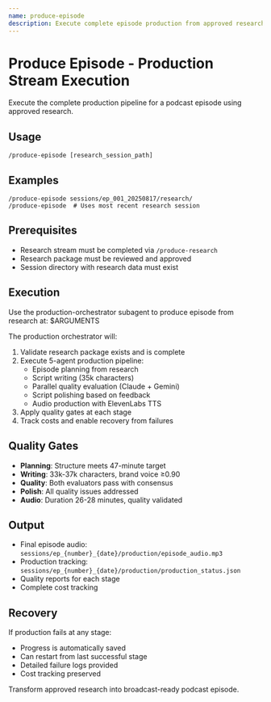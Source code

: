 ```yaml
---
name: produce-episode
description: Execute complete episode production from approved research to final audio
---
```


# Produce Episode - Production Stream Execution

Execute the complete production pipeline for a podcast episode using approved research.

## Usage

```
/produce-episode [research_session_path]
```

## Examples

```
/produce-episode sessions/ep_001_20250817/research/
/produce-episode  # Uses most recent research session
```

## Prerequisites

- Research stream must be completed via `/produce-research`
- Research package must be reviewed and approved
- Session directory with research data must exist

## Execution

Use the production-orchestrator subagent to produce episode from research at: $ARGUMENTS

The production orchestrator will:
1. Validate research package exists and is complete
2. Execute 5-agent production pipeline:
   - Episode planning from research
   - Script writing (35k characters)
   - Parallel quality evaluation (Claude + Gemini)
   - Script polishing based on feedback
   - Audio production with ElevenLabs TTS
3. Apply quality gates at each stage
4. Track costs and enable recovery from failures

## Quality Gates

- **Planning**: Structure meets 47-minute target
- **Writing**: 33k-37k characters, brand voice ≥0.90
- **Quality**: Both evaluators pass with consensus
- **Polish**: All quality issues addressed
- **Audio**: Duration 26-28 minutes, quality validated

## Output

- Final episode audio: `sessions/ep_{number}_{date}/production/episode_audio.mp3`
- Production tracking: `sessions/ep_{number}_{date}/production/production_status.json`
- Quality reports for each stage
- Complete cost tracking

## Recovery

If production fails at any stage:
- Progress is automatically saved
- Can restart from last successful stage
- Detailed failure logs provided
- Cost tracking preserved

Transform approved research into broadcast-ready podcast episode.

